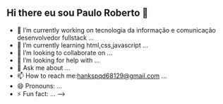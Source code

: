 ## Hi there eu sou Paulo Roberto 👋
 
- 🔭 I’m currently working on tecnologia da informação e 
 comunicação desenvolvedor fullstack ...
- 🌱 I’m currently learning html,css,javascript ...
- 👯 I’m looking to collaborate on ...
- 🤔 I’m looking for help with ...
- 💬 Ask me about ...
- 📫 How to reach me:hankspqd68129@gmail.com ...
- 😄 Pronouns: ...
- ⚡ Fun fact: ...
-->
  
